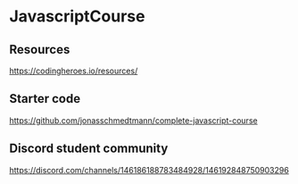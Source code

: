 # JavascriptCourse

## Resources
https://codingheroes.io/resources/

## Starter code
https://github.com/jonasschmedtmann/complete-javascript-course

## Discord student community
https://discord.com/channels/146186188783484928/146192848750903296

